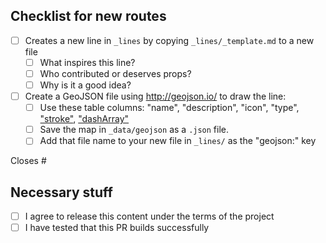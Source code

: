 ## Checklist for new routes

- [ ] Creates a new line in `_lines` by copying `_lines/_template.md` to a new file
	- [ ] What inspires this line?
	- [ ] Who contributed or deserves props?
	- [ ] Why is it a good idea?
- [ ] Create a GeoJSON file using http://geojson.io/ to draw the line:
	- [ ] Use these table columns: "name", "description", "icon", "type", ["stroke"](https://developer.mozilla.org/en-US/docs/Web/SVG/Attribute/stroke), ["dashArray"](https://developer.mozilla.org/en-US/docs/Web/SVG/Attribute/stroke-dasharray)
	- [ ] Save the map in `_data/geojson` as a `.json` file. 
	- [ ] Add that file name to your new file in `_lines/` as the "geojson:" key

Closes #

## Necessary stuff

- [ ] I agree to release this content under the terms of the project
- [ ] I have tested that this PR builds successfully